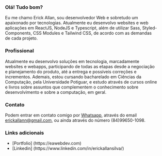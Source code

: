 ### Olá! Tudo bom?
Eu me chamo Erick Allan, sou desenvolvedor Web e sobretudo um apaixonado por tecnologias. Atualmente eu desenvolvo websites e web aplicações em ReactJS, NodeJS e Typescript, além de utilizar Sass, Styled-Components, CSS Modules e Tailwind CSS, de acordo com as demandas de cada projeto. 

### Profissional
Atualmente eu desenvolvo soluções em tecnologia, marcadamente websites e webapps, participando de todas as etapas desde a negociação e planejamento do produto, até a entrega e possíveis correções e incrementos. Ademais, estou cursando bacharelado em Ciências da Computação, pela Universidade Potiguar, e estudo através de cursos online e livros sobre assuntos que complementem o conhecimento sobre desenvolvimento e sobre a computação, em geral.

### Contato
Podem entrar em contato comigo por [Whatsapp](https://wa.me/5584996501098), através do email erickallann@gmail.com, ou ainda através do número (84)99650-1098.

### Links adicionais
<ul>
<li> [Portfolio] (https://eawebdev.com) </li>
<li> [Linkedin] (https://www.linkedin.com/in/erickallansilva/) </li>
</ul>

